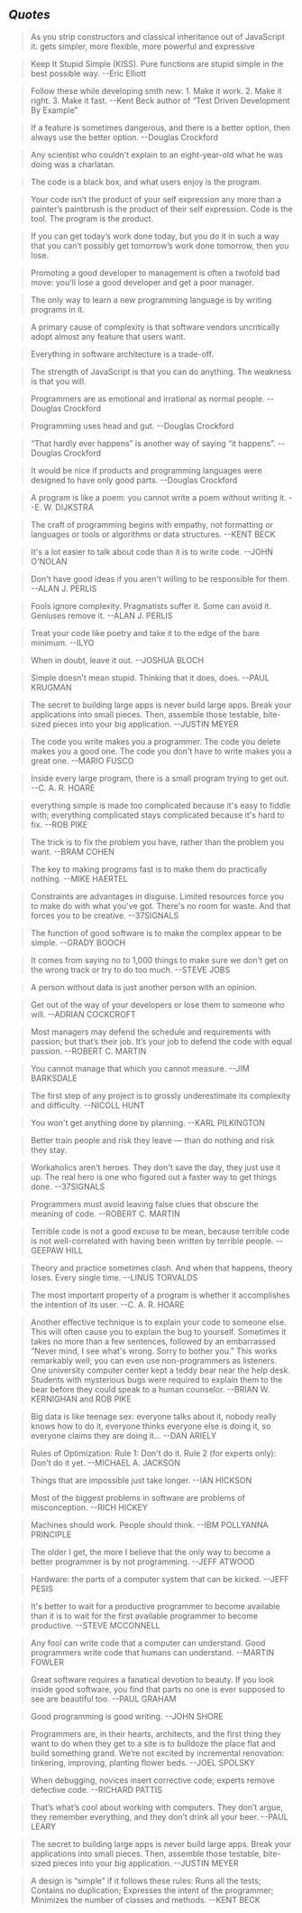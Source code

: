 
## _Quotes_

> As you strip constructors and classical inheritance out of JavaScript it: gets simpler, more flexible, more powerful and expressive

> Keep It Stupid Simple (KISS). Pure functions are stupid simple in the best possible way. --Eric Elliott

> Follow these while developing smth new: 1. Make it work. 2. Make it right. 3. Make it fast. --Kent Beck author of “Test Driven Development By Example”

> If a feature is sometimes dangerous, and there is a better option, then always use the better option. --Douglas Crockford

> Any scientist who couldn’t explain to an eight-year-old what he was doing was a charlatan.

> The code is a black box, and what users enjoy is the program.

> Your code isn’t the product of your self expression any more than a painter’s paintbrush is the product of their self expression. Code is the tool. The program is the product.

> If you can get today’s work done today, but you do it in such a way that you can’t possibly get tomorrow’s work done tomorrow, then you lose.

> Promoting a good developer to management is often a twofold bad move: you'll lose a good developer and get a poor manager.

> The only way to learn a new programming language is by writing programs in it.

> A primary cause of complexity is that software vendors uncritically adopt almost any feature that users want.

> Everything in software architecture is a trade-off.

> The strength of JavaScript is that you can do anything. The weakness is that you will.

> Programmers are as emotional and irrational as normal people. --Douglas Crockford

> Programming uses head and gut. --Douglas Crockford

> “That hardly ever happens” is another way of saying “it happens”. --Douglas Crockford

> It would be nice if products and programming languages were designed to have only good parts. --Douglas Crockford

> A program is like a poem: you cannot write a poem without writing it. --E. W. DIJKSTRA

> The craft of programming begins with empathy, not formatting or languages or tools or algorithms or data structures. --KENT BECK

> It's a lot easier to talk about code than it is to write code. --JOHN O'NOLAN

> Don't have good ideas if you aren't willing to be responsible for them. --ALAN J. PERLIS

> Fools ignore complexity. Pragmatists suffer it. Some can avoid it. Geniuses remove it. --ALAN J. PERLIS

> Treat your code like poetry and take it to the edge of the bare minimum. --ILYO

> When in doubt, leave it out. --JOSHUA BLOCH

> Simple doesn't mean stupid. Thinking that it does, does. --PAUL KRUGMAN

> The secret to building large apps is never build large apps. Break your applications into small pieces. Then, assemble those testable, bite-sized pieces into your big application. --JUSTIN MEYER

> The code you write makes you a programmer. The code you delete makes you a good one. The code you don't have to write makes you a great one. --MARIO FUSCO

> Inside every large program, there is a small program trying to get out. --C. A. R. HOARE

> everything simple is made too complicated because it's easy to fiddle with; everything complicated stays complicated because it's hard to fix. --ROB PIKE

> The trick is to fix the problem you have, rather than the problem you want. --BRAM COHEN

> The key to making programs fast is to make them do practically nothing. --MIKE HAERTEL

> Constraints are advantages in disguise. Limited resources force you to make do with what you've got. There's no room for waste. And that forces you to be creative. --37SIGNALS

> The function of good software is to make the complex appear to be simple. --GRADY BOOCH

> It comes from saying no to 1,000 things to make sure we don't get on the wrong track or try to do too much. --STEVE JOBS

> A person without data is just another person with an opinion.

> Get out of the way of your developers or lose them to someone who will. --ADRIAN COCKCROFT

> Most managers may defend the schedule and requirements with passion; but that’s their job. It’s your job to defend the code with equal passion. --ROBERT C. MARTIN

> You cannot manage that which you cannot measure. --JIM BARKSDALE

> The first step of any project is to grossly underestimate its complexity and difficulty. --NICOLL HUNT

> You won't get anything done by planning. --KARL PILKINGTON

> Better train people and risk they leave — than do nothing and risk they stay.

> Workaholics aren't heroes. They don't save the day, they just use it up. The real hero is one who figured out a faster way to get things done. --37SIGNALS

> Programmers must avoid leaving false clues that obscure the meaning of code. --ROBERT C. MARTIN

> Terrible code is not a good excuse to be mean, because terrible code is not well-correlated with having been written by terrible people. --GEEPAW HILL

> Theory and practice sometimes clash. And when that happens, theory loses. Every single time. --LINUS TORVALDS

> The most important property of a program is whether it accomplishes the intention of its user. --C. A. R. HOARE

> Another effective technique is to explain your code to someone else. This will often cause you to explain the bug to yourself. Sometimes it takes no more than a few sentences, followed by an embarrassed “Never mind, I see what's wrong. Sorry to bother you.” This works remarkably well; you can even use non-programmers as listeners. One university computer center kept a teddy bear near the help desk. Students with mysterious bugs were required to explain them to the bear before they could speak to a human counselor. --BRIAN W. KERNIGHAN and ROB PIKE

> Big data is like teenage sex: everyone talks about it, nobody really knows how to do it, everyone thinks everyone else is doing it, so everyone claims they are doing it... --DAN ARIELY

> Rules of Optimization: Rule 1: Don't do it. Rule 2 (for experts only): Don't do it yet. --MICHAEL A. JACKSON

> Things that are impossible just take longer. --IAN HICKSON

> Most of the biggest problems in software are problems of misconception. --RICH HICKEY

> Machines should work. People should think. --IBM POLLYANNA PRINCIPLE

> The older I get, the more I believe that the only way to become a better programmer is by not programming. --JEFF ATWOOD

> Hardware: the parts of a computer system that can be kicked. --JEFF PESIS

> It's better to wait for a productive programmer to become available than it is to wait for the first available programmer to become productive. --STEVE MCCONNELL

> Any fool can write code that a computer can understand. Good programmers write code that humans can understand. --MARTIN FOWLER

> Great software requires a fanatical devotion to beauty. If you look inside good software, you find that parts no one is ever supposed to see are beautiful too. --PAUL GRAHAM

> Good programming is good writing. --JOHN SHORE

> Programmers are, in their hearts, architects, and the first thing they want to do when they get to a site is to bulldoze the place flat and build something grand. We’re not excited by incremental renovation: tinkering, improving, planting flower beds. --JOEL SPOLSKY

> When debugging, novices insert corrective code; experts remove defective code. --RICHARD PATTIS

> That’s what’s cool about working with computers. They don’t argue, they remember everything, and they don’t drink all your beer. --PAUL LEARY

> The secret to building large apps is never build large apps. Break your applications into small pieces. Then, assemble those testable, bite-sized pieces into your big application. --JUSTIN MEYER

> A design is “simple” if it follows these rules: Runs all the tests; Contains no duplication; Expresses the intent of the programmer; Minimizes the number of classes and methods. --KENT BECK
